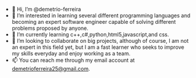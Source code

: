 - 👋 Hi, I’m @demetrio-ferreira
- 👀 I’m interested in learning several different programming languages and becoming an expert software engineer capable of solving different problems proposed by anyone.
- 🌱 I’m currently learning c++,c#,python,html5,javascript,and css.
- 💞️ I’m looking to collaborate on big projects, although of course, I am not an expert in this field yet, but I am a fast learner who seeks to improve my skills everyday and enjoy working as a team.
- 📫 You can reach me through my email account at demetrioferreira25@gmail.com.

<!---
Demetrio-fr/Demetrio-fr is a ✨ special ✨ repository because its `README.md` (this file) appears on your GitHub profile.
You can click the Preview link to take a look at your changes.
--->
